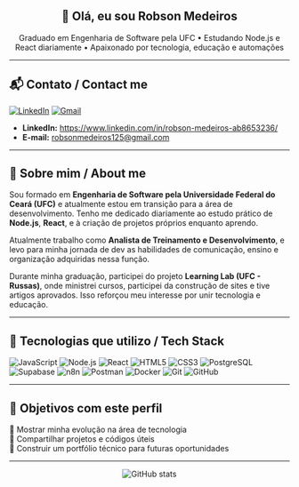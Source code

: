 <h2 align="center">👋 Olá, eu sou Robson Medeiros</h2>

<p align="center">
Graduado em Engenharia de Software pela UFC • Estudando Node.js e React diariamente • Apaixonado por tecnologia, educação e automações
</p>

---

## 📬 Contato / Contact me

[![LinkedIn](https://img.shields.io/badge/-LinkedIn-0e76a8?style=for-the-badge&logo=linkedin&logoColor=white)]([https://www.linkedin.com/seu-link-aqui](https://www.linkedin.com/in/robson-medeiros-ab8653236/))
[![Gmail](https://img.shields.io/badge/-Gmail-red?style=for-the-badge&logo=gmail&logoColor=white)](mailto:robsonmedeiros125@gmail.com)

- **LinkedIn:** https://www.linkedin.com/in/robson-medeiros-ab8653236/
- **E-mail:** robsonmedeiros125@gmail.com

---

## 🧠 Sobre mim / About me

Sou formado em **Engenharia de Software pela Universidade Federal do Ceará (UFC)** e atualmente estou em transição para a área de desenvolvimento. Tenho me dedicado diariamente ao estudo prático de **Node.js**, **React**, e à criação de projetos próprios enquanto aprendo.

Atualmente trabalho como **Analista de Treinamento e Desenvolvimento**, e levo para minha jornada de dev as habilidades de comunicação, ensino e organização adquiridas nessa função.

Durante minha graduação, participei do projeto **Learning Lab (UFC - Russas)**, onde ministrei cursos, participei da construção de sites e tive artigos aprovados. Isso reforçou meu interesse por unir tecnologia e educação.

---

## 🧰 Tecnologias que utilizo / Tech Stack

![JavaScript](https://img.shields.io/badge/JavaScript-F7DF1E?style=for-the-badge&logo=javascript&logoColor=black)
![Node.js](https://img.shields.io/badge/Node.js-339933?style=for-the-badge&logo=nodedotjs&logoColor=white)
![React](https://img.shields.io/badge/React-20232A?style=for-the-badge&logo=react&logoColor=61DAFB)
![HTML5](https://img.shields.io/badge/HTML5-E34F26?style=for-the-badge&logo=html5&logoColor=white)
![CSS3](https://img.shields.io/badge/CSS3-1572B6?style=for-the-badge&logo=css3&logoColor=white)
![PostgreSQL](https://img.shields.io/badge/PostgreSQL-336791?style=for-the-badge&logo=postgresql&logoColor=white)
![Supabase](https://img.shields.io/badge/Supabase-3ECF8E?style=for-the-badge&logo=supabase&logoColor=white)
![n8n](https://img.shields.io/badge/n8n-F03D4D?style=for-the-badge&logo=n8n&logoColor=white)
![Postman](https://img.shields.io/badge/Postman-FF6C37?style=for-the-badge&logo=postman&logoColor=white)
![Docker](https://img.shields.io/badge/Docker-2496ED?style=for-the-badge&logo=docker&logoColor=white)
![Git](https://img.shields.io/badge/Git-F05032?style=for-the-badge&logo=git&logoColor=white)
![GitHub](https://img.shields.io/badge/GitHub-181717?style=for-the-badge&logo=github&logoColor=white)

---

## 📌 Objetivos com este perfil

🔹 Mostrar minha evolução na área de tecnologia  
🔹 Compartilhar projetos e códigos úteis  
🔹 Construir um portfólio técnico para futuras oportunidades

---

<p align="center">
  <img src="https://github-readme-stats.vercel.app/api?username=robsonmedeiros&show_icons=true&theme=radical" alt="GitHub stats" />
</p>
